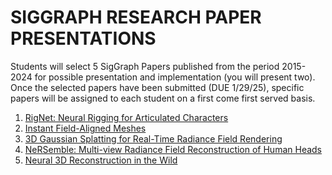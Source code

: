 # SIGGRAPH RESEARCH PAPER PRESENTATIONS

Students will select 5 SigGraph Papers published from the period 2015-2024 for possible
presentation and implementation (you will present two). Once the selected papers have been submitted (DUE 1/29/25), specific papers will be assigned to each student on a first come first
served basis.

1. [RigNet:  Neural Rigging for Articulated Characters](https://github.com/zhan-xu/RigNet?tab=readme-ov-file)
2. [Instant  Field-Aligned Meshes](https://github.com/wjakob/instant-meshes)
3. [3D  Gaussian Splatting for Real-Time Radiance Field Rendering](https://repo-sam.inria.fr/fungraph/3d-gaussian-splatting/)
4. [NeRSemble:  Multi-view Radiance Field Reconstruction of Human Heads](https://tobias-kirschstein.github.io/nersemble/)
5. [Neural  3D Reconstruction in the Wild](https://zju3dv.github.io/neuralrecon-w/)